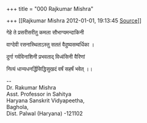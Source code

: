 +++
title = "000 Rajkumar Mishra"

+++
[[Rajkumar Mishra	2012-01-01, 19:13:45 [Source](https://groups.google.com/g/bvparishat/c/nN8iJ2UdV3U)]]



गेहे ते प्रसरीसरीतु कमला सौभाग्यमन्दाकिनी

वाग्देवी रसनास्थिताऽस्तु सततं वैदुष्यसम्वर्धिका ।

दुर्गा गर्वविनाशिनी प्रभवताद् विध्वंसिनी वैरिणां

नित्यं धान्यधनर्द्धिसिद्धिसुखदं वर्षं सहर्षं भवेत् ।।  
  

  

--  
Dr. Rakumar Mishra  
Asst. Professor in Sahitya  
Haryana Sanskrit Vidyapeetha,  
Baghola,  
Dist. Palwal (Haryana) -121102  
  
  

